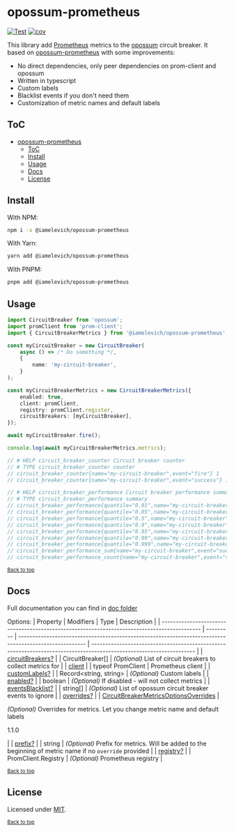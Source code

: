 # opossum-prometheus

[![Test](https://github.com/iamelevich/opossum-prometheus/actions/workflows/test.yml/badge.svg)](https://github.com/iamelevich/opossum-prometheus/actions/workflows/test.yml)
[![cov](https://iamelevich.github.io/opossum-prometheus/badges/coverage.svg)](https://github.com/iamelevich/opossum-prometheus/actions)

This library add [Prometheus](https://prometheus.io/) metrics to the [opossum](https://github.com/nodeshift/opossum) circuit breaker. It based on [opossum-prometheus](https://github.com/nodeshift/opossum-prometheus) with some improvements:

- No direct dependencies, only peer dependencies on prom-client and opossum
- Written in typescript
- Custom labels
- Blacklist events if you don't need them
- Customization of metric names and default labels

## ToC

- [opossum-prometheus](#opossum-prometheus)
  - [ToC](#toc)
  - [Install](#install)
  - [Usage](#usage)
  - [Docs](#docs)
  - [License](#license)

## Install

With NPM:

```sh
npm i -s @iamelevich/opossum-prometheus
```

With Yarn:

```sh
yarn add @iamelevich/opossum-prometheus
```

With PNPM:

```sh
pnpm add @iamelevich/opossum-prometheus
```

## Usage

```ts
import CircuitBreaker from 'opossum';
import promClient from 'prom-client';
import { CircuitBreakerMetrics } from '@iamelevich/opossum-prometheus';

const myCircuitBreaker = new CircuitBreaker(
    async () => /* Do something */,
    {
        name: 'my-circuit-breaker',
    }
);

const myCircuitBreakerMetrics = new CircuitBreakerMetrics({
    enabled: true,
    client: promClient,
    registry: promClient.register,
    circuitBreakers: [myCircuitBreaker],
});

await myCircuitBreaker.fire();

console.log(await myCircuitBreakerMetrics.metrics);

// # HELP circuit_breaker_counter Circuit breaker counter
// # TYPE circuit_breaker_counter counter
// circuit_breaker_counter{name="my-circuit-breaker",event="fire"} 1
// circuit_breaker_counter{name="my-circuit-breaker",event="success"} 1

// # HELP circuit_breaker_performance Circuit breaker performance summary
// # TYPE circuit_breaker_performance summary
// circuit_breaker_performance{quantile="0.01",name="my-circuit-breaker",event="success"} 0
// circuit_breaker_performance{quantile="0.05",name="my-circuit-breaker",event="success"} 0
// circuit_breaker_performance{quantile="0.5",name="my-circuit-breaker",event="success"} 0
// circuit_breaker_performance{quantile="0.9",name="my-circuit-breaker",event="success"} 0
// circuit_breaker_performance{quantile="0.95",name="my-circuit-breaker",event="success"} 0
// circuit_breaker_performance{quantile="0.99",name="my-circuit-breaker",event="success"} 0
// circuit_breaker_performance{quantile="0.999",name="my-circuit-breaker",event="success"} 0
// circuit_breaker_performance_sum{name="my-circuit-breaker",event="success"} 0
// circuit_breaker_performance_count{name="my-circuit-breaker",event="success"} 1

```

<sub>[Back to top](#toc)</sub>

## Docs

Full documentation you can find in [doc folder](./doc/opossum-prometheus.md)

Options:
| Property | Modifiers | Type | Description |
| -------------------------------------------------------------------------------------------- | --------- | ------------------------------------------------------------------------------------------------------ | ------------------------------------------------------------------------------------------------------------------- |
| [circuitBreakers?](./doc/opossum-prometheus.circuitbreakermetricsoptions.circuitbreakers.md) | | CircuitBreaker\[\] | _(Optional)_ List of circuit breakers to collect metrics for |
| [client](./doc/opossum-prometheus.circuitbreakermetricsoptions.client.md) | | typeof PromClient | Prometheus client |
| [customLabels?](./doc/opossum-prometheus.circuitbreakermetricsoptions.customlabels.md) | | Record&lt;string, string&gt; | _(Optional)_ Custom labels |
| [enabled?](./doc/opossum-prometheus.circuitbreakermetricsoptions.enabled.md) | | boolean | _(Optional)_ If disabled - will not collect metrics |
| [eventsBlacklist?](./doc/opossum-prometheus.circuitbreakermetricsoptions.eventsblacklist.md) | | string\[\] | _(Optional)_ List of opossum circuit breaker events to ignore |
| [overrides?](./doc/opossum-prometheus.circuitbreakermetricsoptions.overrides.md) | | [CircuitBreakerMetricsOptionsOverrides](./opossum-prometheus.circuitbreakermetricsoptionsoverrides.md) | <p>_(Optional)_ Overrides for metrics. Let you change metric name and default labels</p><p> 1.1.0</p> |
| [prefix?](./doc/opossum-prometheus.circuitbreakermetricsoptions.prefix.md) | | string | _(Optional)_ Prefix for metrics. Will be added to the beginning of metric name if no <code>override</code> provided |
| [registry?](./doc/opossum-prometheus.circuitbreakermetricsoptions.registry.md) | | PromClient.Registry | _(Optional)_ Prometheus registry |

<sub>[Back to top](#toc)</sub>

## License

Licensed under [MIT](./LICENSE).

<sub>[Back to top](#toc)</sub>
